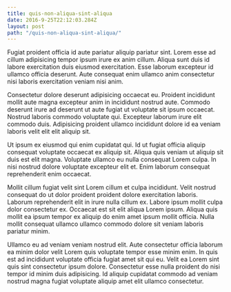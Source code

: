 ```yaml
---
title: quis-non-aliqua-sint-aliqua
date: 2016-9-25T22:12:03.284Z
layout: post
path: "/quis-non-aliqua-sint-aliqua/"
---
```


Fugiat proident officia id aute pariatur aliquip pariatur sint. Lorem esse ad cillum adipisicing tempor ipsum irure ex anim cillum. Aliqua sunt duis id labore exercitation duis eiusmod exercitation. Esse laborum excepteur id ullamco officia deserunt. Aute consequat enim ullamco anim consectetur nisi laboris exercitation veniam nisi anim.

Consectetur dolore deserunt adipisicing occaecat eu. Proident incididunt mollit aute magna excepteur anim in incididunt nostrud aute. Commodo deserunt irure ad deserunt ut aute fugiat ut voluptate sit ipsum occaecat. Nostrud laboris commodo voluptate qui. Excepteur laborum irure elit commodo duis. Adipisicing proident ullamco incididunt dolore id ea veniam laboris velit elit elit aliquip sit.

Ut ipsum ex eiusmod qui enim cupidatat qui. Id ut fugiat officia aliquip consequat voluptate occaecat ex aliquip sit. Aliqua quis veniam ut aliquip sit duis est elit magna. Voluptate ullamco eu nulla consequat Lorem culpa. In nisi nostrud dolore voluptate excepteur elit et. Enim laborum consequat reprehenderit enim occaecat.

Mollit cillum fugiat velit sint Lorem cillum et culpa incididunt. Velit nostrud consequat do ut dolor proident proident dolore exercitation laboris. Laborum reprehenderit elit in irure nulla cillum ex. Labore ipsum mollit culpa dolor consectetur ex. Occaecat est sit elit aliqua Lorem ipsum. Aliqua quis mollit ea ipsum tempor ex aliquip do enim amet ipsum mollit officia. Nulla mollit consequat ullamco ullamco commodo dolore sit veniam laboris pariatur minim.

Ullamco eu ad veniam veniam nostrud elit. Aute consectetur officia laborum ea minim dolor velit Lorem quis voluptate tempor esse minim enim. In quis est ad incididunt voluptate officia fugiat amet sit qui eu. Velit ea Lorem sint quis sint consectetur ipsum dolore. Consectetur esse nulla proident do nisi tempor id minim duis adipisicing. Id aliquip cupidatat commodo ad veniam nostrud magna fugiat voluptate aliquip amet elit ullamco consectetur.